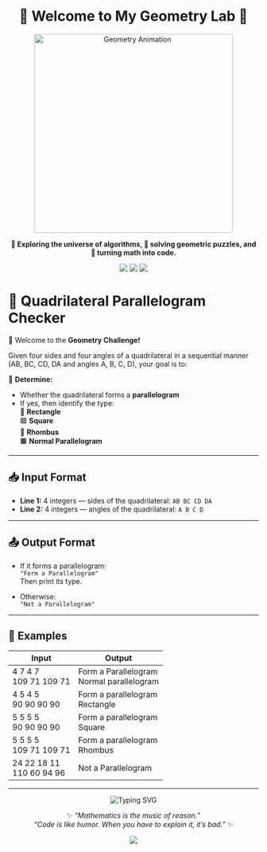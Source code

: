 <h1 align="center">📐 Welcome to My Geometry Lab 🧮</h1>

<p align="center">
  <img src="![Thinking Math](https://media.giphy.com/media/d31w24psGYeekCZy/giphy.gif)" width="400" alt="Geometry Animation">
</p>

<p align="center">
   <b> 🚀 Exploring the universe of algorithms, 🧠 solving geometric puzzles, and 🧮 turning math into code.</b>
</p>

<p align="center">
  <img src="https://img.shields.io/badge/Geometry-Driven-blueviolet?style=flat-square&logo=python&logoColor=white" />
  <img src="https://img.shields.io/badge/Logic-Lover-critical?style=flat-square&logo=codeforces&logoColor=white" />
  <img src="https://img.shields.io/badge/Math%20Puzzles-Solving-green?style=flat-square&logo=leetcode&logoColor=white" />
</p>

# 📐 Quadrilateral Parallelogram Checker

👋 Welcome to the **Geometry Challenge!**

Given four sides and four angles of a quadrilateral in a sequential manner (AB, BC, CD, DA and angles A, B, C, D), your goal is to:

🧠 **Determine:**
- Whether the quadrilateral forms a **parallelogram**
- If yes, then identify the type:  
  🔲 **Rectangle**  
  🟪 **Square**  
  🔷 **Rhombus**  
  🟫 **Normal Parallelogram**

---

## 📥 Input Format

- **Line 1:** 4 integers — sides of the quadrilateral: `AB BC CD DA`  
- **Line 2:** 4 integers — angles of the quadrilateral: `A B C D`

---

## 📤 Output Format

- If it forms a parallelogram:  
  `"Form a Parallelogram"`  
  Then print its type.

- Otherwise:  
  `"Not a Parallelogram"`

---

## 🧪 Examples



<table>
  <thead>
    <tr>
      <th>Input</th>
      <th>Output</th>
    </tr>
  </thead>
  <tbody>
    <tr>
      <td>4 7 4 7<br>109 71 109 71</td>
      <td>Form a Parallelogram<br>Normal parallelogram</td>
    </tr>
    <tr>
      <td>4 5 4 5<br>90 90 90 90</td>
      <td>Form a parallelogram<br>Rectangle</td>
    </tr>
    <tr>
      <td>5 5 5 5<br>90 90 90 90</td>
      <td>Form a parallelogram<br>Square</td>
    </tr>
    <tr>
      <td>5 5 5 5<br>109 71 109 71</td>
      <td>Form a parallelogram<br>Rhombus</td>
    </tr>
    <tr>
      <td>24 22 18 11<br>110 60 94 96</td>
      <td>Not a Parallelogram</td>
    </tr>
  </tbody>
</table>

<hr>

<p align="center">
  <img src="https://readme-typing-svg.herokuapp.com?font=Fira+Code&size=3w&duration=4000&pause=1000&color=0EE6B7&center=true&vCenter=true&width=1000&lines=“Mathematics+is+the+music+of+reason.”;“Code+is+like+humor.+When+you+have+to+explain+it,+it%E2%80%99s+bad.”" alt="Typing SVG" />
</p>

<p align="center">
  ✨ <i>“Mathematics is the music of reason.”</i><br>
  <i>“Code is like humor. When you have to explain it, it’s bad.”</i> ✨
</p>

<p align="center">
  <img src="https://img.shields.io/badge/Made%20with-%E2%9D%A4%EF%B8%8F%20and%20Logic-blue?style=flat-square" />
</p>

